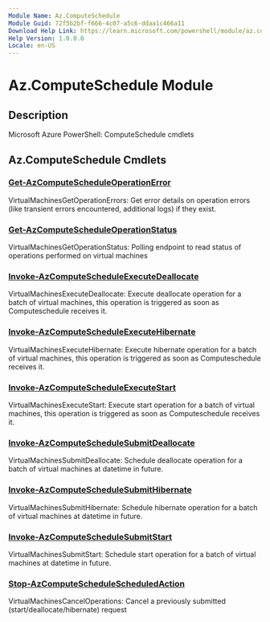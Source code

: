 ```yaml
---
Module Name: Az.ComputeSchedule
Module Guid: 72f5b2bf-f666-4c07-a5c6-ddaa1c466a11
Download Help Link: https://learn.microsoft.com/powershell/module/az.computeschedule
Help Version: 1.0.0.0
Locale: en-US
---
```


# Az.ComputeSchedule Module
## Description
Microsoft Azure PowerShell: ComputeSchedule cmdlets

## Az.ComputeSchedule Cmdlets
### [Get-AzComputeScheduleOperationError](Get-AzComputeScheduleOperationError.md)
VirtualMachinesGetOperationErrors: Get error details on operation errors (like transient errors encountered, additional logs) if they exist.

### [Get-AzComputeScheduleOperationStatus](Get-AzComputeScheduleOperationStatus.md)
VirtualMachinesGetOperationStatus: Polling endpoint to read status of operations performed on virtual machines

### [Invoke-AzComputeScheduleExecuteDeallocate](Invoke-AzComputeScheduleExecuteDeallocate.md)
VirtualMachinesExecuteDeallocate: Execute deallocate operation for a batch of virtual machines, this operation is triggered as soon as Computeschedule receives it.

### [Invoke-AzComputeScheduleExecuteHibernate](Invoke-AzComputeScheduleExecuteHibernate.md)
VirtualMachinesExecuteHibernate: Execute hibernate operation for a batch of virtual machines, this operation is triggered as soon as Computeschedule receives it.

### [Invoke-AzComputeScheduleExecuteStart](Invoke-AzComputeScheduleExecuteStart.md)
VirtualMachinesExecuteStart: Execute start operation for a batch of virtual machines, this operation is triggered as soon as Computeschedule receives it.

### [Invoke-AzComputeScheduleSubmitDeallocate](Invoke-AzComputeScheduleSubmitDeallocate.md)
VirtualMachinesSubmitDeallocate: Schedule deallocate operation for a batch of virtual machines at datetime in future.

### [Invoke-AzComputeScheduleSubmitHibernate](Invoke-AzComputeScheduleSubmitHibernate.md)
VirtualMachinesSubmitHibernate: Schedule hibernate operation for a batch of virtual machines at datetime in future.

### [Invoke-AzComputeScheduleSubmitStart](Invoke-AzComputeScheduleSubmitStart.md)
VirtualMachinesSubmitStart: Schedule start operation for a batch of virtual machines at datetime in future.

### [Stop-AzComputeScheduleScheduledAction](Stop-AzComputeScheduleScheduledAction.md)
VirtualMachinesCancelOperations: Cancel a previously submitted (start/deallocate/hibernate) request

